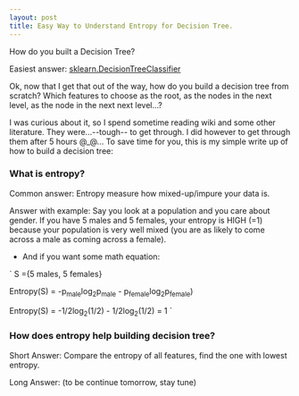 ```yaml
---
layout: post
title: Easy Way to Understand Entropy for Decision Tree.
---
```

 
How do you built a Decision Tree? 

Easiest answer: [sklearn.DecisionTreeClassifier](http://scikit-learn.org/stable/modules/tree.html)

Ok, now that I get that out of the way, how do you build a decision tree from scratch? Which features to choose as the root, as the nodes in the next level, as the node in the next next level...? 

I was curious about it, so I spend sometime reading wiki and some other literature. They were...--tough-- to get through. I did however to get through them after 5 hours @_@... To save time for you, this is my simple write up of how to build a decision tree:

### What is entropy?
Common answer: Entropy measure how mixed-up/impure your data is.

Answer with example: Say you look at a population and you care about gender. If you have 5 males and 5 females, your entropy is HIGH (=1) because your population is very well mixed (you are as likely to come across a male as coming across a female).

* And if you want some math equation:

`
S ={5 males, 5 females}

Entropy(S) = -p<sub>male</sub>log<sub>2</sub>p<sub>male</sub> - p<sub>female</sub>log<sub>2</sub>p<sub>female</sub>) 

Entropy(S) = -1/2log<sub>2</sub>(1/2) - 1/2log<sub>2</sub>(1/2) = 1 
`

### How does entropy help building decision tree?

Short Answer: Compare the entropy of all features, find the one with lowest entropy.

Long Answer: (to be continue tomorrow, stay tune)


 

